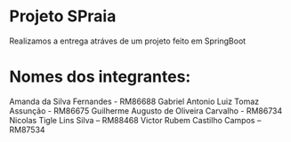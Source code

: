 # Projeto SPraia

Realizamos a entrega atráves de um projeto feito em SpringBoot

# Nomes dos integrantes:

Amanda da Silva Fernandes - RM86688
Gabriel Antonio Luiz Tomaz Assunção - RM86675
Guilherme Augusto de Oliveira Carvalho - RM86734 
Nicolas Tigle Lins Silva – RM88468 
Victor Rubem Castilho Campos – RM87534  



